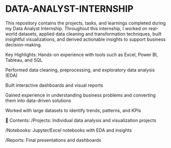 # DATA-ANALYST-INTERNSHIP
This repository contains the projects, tasks, and learnings completed during my Data Analyst Internship. Throughout this internship, I worked on real-world datasets, applied data cleaning and transformation techniques, built insightful visualizations, and derived actionable insights to support business decision-making.

Key Highlights:
Hands-on experience with tools such as Excel, Power BI, Tableau, and SQL

Performed data cleaning, preprocessing, and exploratory data analysis (EDA)

Built interactive dashboards and visual reports

Gained experience in understanding business problems and converting them into data-driven solutions

Worked with large datasets to identify trends, patterns, and KPIs

📂 Contents:
/Projects: Individual data analysis and visualization projects

/Notebooks: Jupyter/Excel notebooks with EDA and insights

/Reports: Final presentations and dashboards

